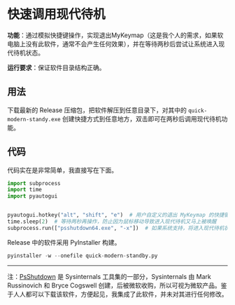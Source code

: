 # 快速调用现代待机

**功能**：通过模拟快捷键操作，实现退出MyKeymap（这是我个人的需求，如果软电脑上没有此软件，通常不会产生任何效果），并在等待两秒后尝试让系统进入现代待机状态。

**运行要求**：保证软件目录结构正确。

## 用法

下载最新的 Release 压缩包，把软件解压到任意目录下，对其中的 `quick-modern-standy.exe` 创建快捷方式到任意地方，双击即可在两秒后调用现代待机功能。

## 代码

代码实在是非常简单，我直接写在下面。

```python
import subprocess
import time
import pyautogui


pyautogui.hotkey("alt", "shift", "e")  # 用户自定义的退出 MyKeymap 的快捷键
time.sleep(2)  # 等待两秒再操作，防止因为鼠标移动导致进入现代待机又马上被唤醒
subprocess.run(["psshutdown64.exe", "-x"])  # 如果系统支持，将进入现代待机状态

```

Release 中的软件采用 PyInstaller 构建。

```python
pyinstaller -w --onefile quick-modern-standby.py
```

---

注：[PsShutdown](https://learn.microsoft.com/zh-cn/sysinternals/downloads/psshutdown) 是 Sysinternals 工具集的一部分，Sysinternals 由 Mark Russinovich 和 Bryce Cogswell 创建，后被微软收购，所以可视为微软产品。鉴于人人都可以下载该软件，方便起见，我集成了此软件，并未对其进行任何修改。
